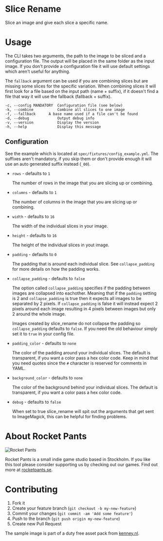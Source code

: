 # Slice Rename
Slice an image and give each slice a specific name.

# Usage
The CLI takes two arguments, the path to the image to be sliced and a
configuration file. The output will be placed in the same folder as the input
image. If you don't provide a configuration file it will use default settings
which aren't useful for anything.

The `fallback` argument can be used if you are combining slices but are missing
some slices for the specific variation. When combining slices it will first
look for a file based on the input path (name + suffix), if it doesn't find a
file that way it will use the fallback (fallback + suffix).

```
-c, --config MANDATORY  Configuration file (see below)
-k, --combine           Combine all slices to one image
-f, --fallback		A base name used if a file can't be found
-d, --debug             Output debug info
-v, --version           Display the version
-h, --help              Display this message
```

## Configuration
See the example which is located at `spec/fixtures/config_example.yml`. The
suffixes aren't mandatory, if you skip them or don't provide enough it will use
an auto generated suffix instead (`_00`).

* `rows` - defaults to `1`

	The number of rows in the image that you are slicing up or combining.

* `columns` - defaults to `1`

	The number of columns in the image that you are slicing up or combining.

* `width` - defaults to `16`

	The width of the individual slices in your image.

* `height` - defaults to `16`

	The height of the individual slices in yout image.

* `padding` - defaults to `0`

	The padding that is around each individual slice. See `collapse_padding`
for more details on how the padding works.

* `collapse_padding` - defaults to `false`

	The option called `collapse_padding` specifies if the padding between
images are collapsed into eachother. Meaning that if the `padding` setting is 2
and `collapse_padding` is true then it expects all images to be separated by 2
pixels. If `collapse_padding` is false it will instead expect 2 pixels around
each image resulting in 4 pixels between images but only 2 around the whole
image.

	Images created by slice_rename do not collapse the padding so
`collapse_padding` defaults to `false`. If you need the old behaviour simply
set it to `true` in your config file.

* `padding_color` - defaults to `none`

	The color of the padding around your individual slices. The default is
transparent, if you want a color pass a hex color code. Keep in mind that you
need quotes since the `#` character is reserved for comments in YAML.

* `background_color` - defaults to `none`

	The color of the background behind your individual slices. The default
is transparent, if you want a color pass a hex color code.

* `debug` - defaults to `false`

	When set to true slice_rename will spit out the arguments that get sent
to ImageMagick, this can be helpful for finding problems.

# About Rocket Pants
![Rocket Pants](http://rocketpants.se/logo_xsmall.png)

Rocket Pants is a small indie game studio based in Stockholm. If you like this
tool please consider supporting us by checking out our games. Find out more at
[rocketpants.se](http://rocketpants.se).

# Contributing
1. Fork it
2. Create your feature branch (`git checkout -b my-new-feature`)
3. Commit your changes (`git commit -am 'Add some feature'`)
4. Push to the branch (`git push origin my-new-feature`)
5. Create new Pull Request

The sample image is part of a duty free asset pack from
[kenney.nl](http://kenney.nl/).
